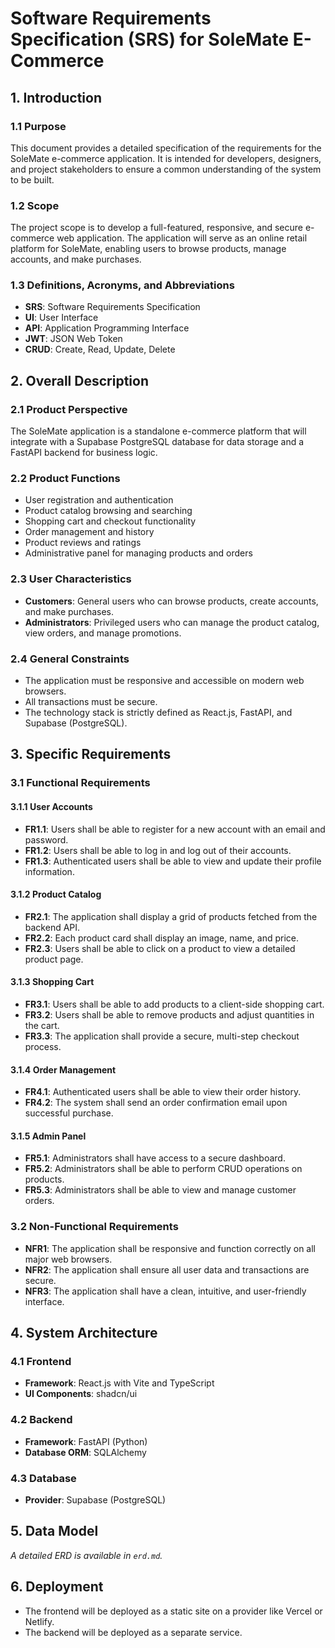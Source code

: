 # Software Requirements Specification (SRS) for SoleMate E-Commerce

## 1. Introduction

### 1.1 Purpose
This document provides a detailed specification of the requirements for the SoleMate e-commerce application. It is intended for developers, designers, and project stakeholders to ensure a common understanding of the system to be built.

### 1.2 Scope
The project scope is to develop a full-featured, responsive, and secure e-commerce web application. The application will serve as an online retail platform for SoleMate, enabling users to browse products, manage accounts, and make purchases.

### 1.3 Definitions, Acronyms, and Abbreviations
- **SRS**: Software Requirements Specification
- **UI**: User Interface
- **API**: Application Programming Interface
- **JWT**: JSON Web Token
- **CRUD**: Create, Read, Update, Delete

## 2. Overall Description

### 2.1 Product Perspective
The SoleMate application is a standalone e-commerce platform that will integrate with a Supabase PostgreSQL database for data storage and a FastAPI backend for business logic.

### 2.2 Product Functions
- User registration and authentication
- Product catalog browsing and searching
- Shopping cart and checkout functionality
- Order management and history
- Product reviews and ratings
- Administrative panel for managing products and orders

### 2.3 User Characteristics
- **Customers**: General users who can browse products, create accounts, and make purchases.
- **Administrators**: Privileged users who can manage the product catalog, view orders, and manage promotions.

### 2.4 General Constraints
- The application must be responsive and accessible on modern web browsers.
- All transactions must be secure.
- The technology stack is strictly defined as React.js, FastAPI, and Supabase (PostgreSQL).

## 3. Specific Requirements

### 3.1 Functional Requirements

#### 3.1.1 User Accounts
- **FR1.1**: Users shall be able to register for a new account with an email and password.
- **FR1.2**: Users shall be able to log in and log out of their accounts.
- **FR1.3**: Authenticated users shall be able to view and update their profile information.

#### 3.1.2 Product Catalog
- **FR2.1**: The application shall display a grid of products fetched from the backend API.
- **FR2.2**: Each product card shall display an image, name, and price.
- **FR2.3**: Users shall be able to click on a product to view a detailed product page.

#### 3.1.3 Shopping Cart
- **FR3.1**: Users shall be able to add products to a client-side shopping cart.
- **FR3.2**: Users shall be able to remove products and adjust quantities in the cart.
- **FR3.3**: The application shall provide a secure, multi-step checkout process.

#### 3.1.4 Order Management
- **FR4.1**: Authenticated users shall be able to view their order history.
- **FR4.2**: The system shall send an order confirmation email upon successful purchase.

#### 3.1.5 Admin Panel
- **FR5.1**: Administrators shall have access to a secure dashboard.
- **FR5.2**: Administrators shall be able to perform CRUD operations on products.
- **FR5.3**: Administrators shall be able to view and manage customer orders.

### 3.2 Non-Functional Requirements

- **NFR1**: The application shall be responsive and function correctly on all major web browsers.
- **NFR2**: The application shall ensure all user data and transactions are secure.
- **NFR3**: The application shall have a clean, intuitive, and user-friendly interface.

## 4. System Architecture

### 4.1 Frontend
- **Framework**: React.js with Vite and TypeScript
- **UI Components**: shadcn/ui

### 4.2 Backend
- **Framework**: FastAPI (Python)
- **Database ORM**: SQLAlchemy

### 4.3 Database
- **Provider**: Supabase (PostgreSQL)

## 5. Data Model
*A detailed ERD is available in `erd.md`.*

## 6. Deployment
- The frontend will be deployed as a static site on a provider like Vercel or Netlify.
- The backend will be deployed as a separate service.